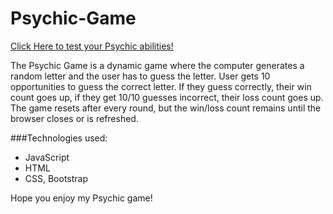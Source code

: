 # Psychic-Game

[Click Here to test your Psychic abilities!](https://shimonikeren.github.io/Psychic-Game/)

The Psychic Game is a dynamic game where the computer generates a random letter and the user has to guess the letter. User gets 10 opportunities to guess the correct letter. If they guess correctly, their win count goes up, if they get 10/10 guesses incorrect, their loss count goes up. The game resets after every round, but the win/loss count remains until the browser closes or is refreshed. 


###Technologies used:
* JavaScript
* HTML
* CSS, Bootstrap 

Hope you enjoy my Psychic game!
